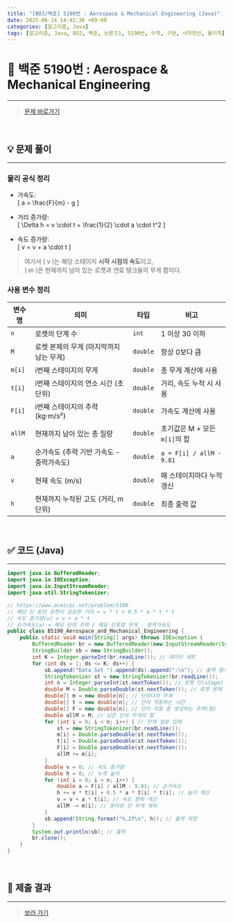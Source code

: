 ```yaml
---
title: "[BOJ/백준] 5190번 : Aerospace & Mechanical Engineering (Java)"
date: 2025-06-14 14:42:36 +09:00
categories: [알고리즘, Java]
tags: [알고리즘, Java, BOJ, 백준, 브론즈1, 5190번, 수학, 구현, 사칙연산, 물리학]
---
```


<!-- ========================================================================== -->

# 📘 백준 5190번 : Aerospace & Mechanical Engineering

---

> [문제 바로가기](https://www.acmicpc.net/problem/5190)

<br>

<!-- ========================================================================== -->

## 💡 문제 풀이

---

### 물리 공식 정리

- 가속도:  
  \[
  a = \frac{F}{m} - g
  \]

- 거리 증가량:  
  \[
  \Delta h = v \cdot t + \frac{1}{2} \cdot a \cdot t^2
  \]

- 속도 증가량:  
  \[
  v = v + a \cdot t
  \]

> 여기서 \( v \)는 해당 스테이지 **시작 시점의 속도**이고,  
> \( m \)은 현재까지 남아 있는 로켓과 연료 탱크들의 무게 합이다.

### 사용 변수 정리

| 변수명 | 의미                                     | 타입     | 비고                          |
| ------ | ---------------------------------------- | -------- | ----------------------------- |
| `n`    | 로켓의 단계 수                           | `int`    | 1 이상 30 이하                |
| `M`    | 로켓 본체의 무게 (마지막까지 남는 무게)  | `double` | 항상 0보다 큼                 |
| `m[i]` | i번째 스테이지의 무게                    | `double` | 총 무게 계산에 사용           |
| `t[i]` | i번째 스테이지의 연소 시간 (초 단위)     | `double` | 거리, 속도 누적 시 사용       |
| `F[i]` | i번째 스테이지의 추력 (kg·m/s²)          | `double` | 가속도 계산에 사용            |
| `allM` | 현재까지 남아 있는 총 질량               | `double` | 초기값은 M + 모든 `m[i]`의 합 |
| `a`    | 순가속도 (추력 기반 가속도 - 중력가속도) | `double` | `a = F[i] / allM - 9.81`      |
| `v`    | 현재 속도 (m/s)                          | `double` | 매 스테이지마다 누적 갱신     |
| `h`    | 현재까지 누적된 고도 (거리, m 단위)      | `double` | 최종 출력 값                  |

<br>

<!-- ========================================================================== -->

## ✅ 코드 (Java)

---

```java
import java.io.BufferedReader;
import java.io.IOException;
import java.io.InputStreamReader;
import java.util.StringTokenizer;

// https://www.acmicpc.net/problem/5190
// 해당 단 동안 로켓이 상승한 거리 = v * t + 0.5 * a * t * t
// 속도 증가량(v) = v + a * t
// 순가속도(a) = 해당 단의 추력 / 해당 단포함 무게 - 중력가속도
public class B5190_Aerospace_and_Mechanical_Engineering {
	public static void main(String[] args) throws IOException {
		BufferedReader br = new BufferedReader(new InputStreamReader(System.in));
		StringBuilder sb = new StringBuilder();
		int K = Integer.parseInt(br.readLine()); // 데이터 세트
		for (int ds = 1; ds <= K; ds++) {
			sb.append("Data Set ").append(ds).append(":\n"); // 출력 형식
			StringTokenizer st = new StringTokenizer(br.readLine());
			int n = Integer.parseInt(st.nextToken()); // 로켓 단(stage) 개수
			double M = Double.parseDouble(st.nextToken()); // 로켓 본체 무게
			double[] m = new double[n]; // 단마다의 무계
			double[] t = new double[n]; // 단이 작동하는 시간
			double[] F = new double[n]; // 단이 작동 중 생성하는 추력(힘)
			double allM = M; // 남은 단의 무게의 합
			for (int i = 0; i < n; i++) { // 단의 정보 입력
				st = new StringTokenizer(br.readLine());
				m[i] = Double.parseDouble(st.nextToken());
				t[i] = Double.parseDouble(st.nextToken());
				F[i] = Double.parseDouble(st.nextToken());
				allM += m[i];
			}
			double v = 0; // 속도 증가량
			double h = 0; // 누적 높이
			for (int i = 0; i < n; i++) {
				double a = F[i] / allM - 9.81; // 순가속도
				h += v * t[i] + 0.5 * a * t[i] * t[i]; // 높이 계산
				v = v + a * t[i]; // 속도 변화 계산
				allM -= m[i]; // 분리된 단 무게 제외
			}
			sb.append(String.format("%.2f\n", h)); // 출력 저장
		}
		System.out.println(sb); // 출력
		br.close();
	}
}
```

<br>

<!-- ========================================================================== -->

## 💾 제출 결과

---

> [보러 가기](https://www.acmicpc.net/status?from_mine=1&problem_id=5190&user_id=juyn2000)

<br>

<!-- ========================================================================== -->

<!-- ## 🧩 새롭게 알게 된 점

---



<br> -->

<!-- ========================================================================== -->

<!--

## 🔗 참고한 자료

---

- []()

- []()

<br>
-->
